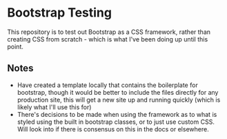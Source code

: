 # Bootstrap Testing

This repository is to test out Bootstrap as a CSS framework, rather than creating CSS from scratch - which is what I've been doing up until this point.

## Notes

- Have created a template locally that contains the boilerplate for bootstrap, though it would be better to include the files directly for any production site, this will get a new site up and running quickly (which is likely what I'll use this for)
- There's decisions to be made when using the framework as to what is styled using the built in bootstrap classes, or to just use custom CSS. Will look into if there is consensus on this in the docs or elsewhere.
